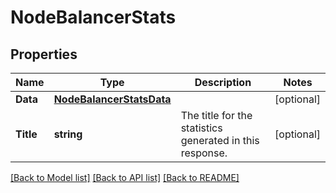 # NodeBalancerStats

## Properties

Name | Type | Description | Notes
------------ | ------------- | ------------- | -------------
**Data** | [**NodeBalancerStatsData**](NodeBalancerStats_data.md) |  | [optional] 
**Title** | **string** | The title for the statistics generated in this response.  | [optional] 

[[Back to Model list]](../README.md#documentation-for-models) [[Back to API list]](../README.md#documentation-for-api-endpoints) [[Back to README]](../README.md)


